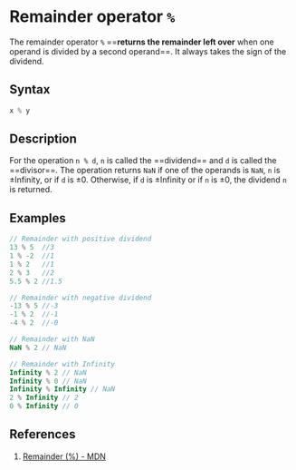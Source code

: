 # Remainder operator `%`

The remainder operator `%` ==**returns the remainder left over** when one operand is divided by a second operand==. It always takes the sign of the dividend.

## Syntax

```js
x % y
```

## Description

For the operation `n % d`, `n` is called the ==dividend== and `d` is called the ==divisor==. The operation returns `NaN` if one of the operands is `NaN`, `n` is ±Infinity, or if `d` is ±0. Otherwise, if `d` is ±Infinity or if `n` is ±0, the dividend `n` is returned.

## Examples

```js
// Remainder with positive dividend
13 % 5	//3
1 % -2	//1
1 % 2	//1
2 % 3	//2
5.5 % 2	//1.5

// Remainder with negative dividend
-13 % 5 //-3
-1 % 2  //-1
-4 % 2  //-0

// Remainder with NaN
NaN % 2 // NaN

// Remainder with Infinity
Infinity % 2 // NaN
Infinity % 0 // NaN
Infinity % Infinity // NaN
2 % Infinity // 2
0 % Infinity // 0
```

## References

1. [Remainder (%) - MDN](https://developer.mozilla.org/en-US/docs/Web/JavaScript/Reference/Operators/Remainder)